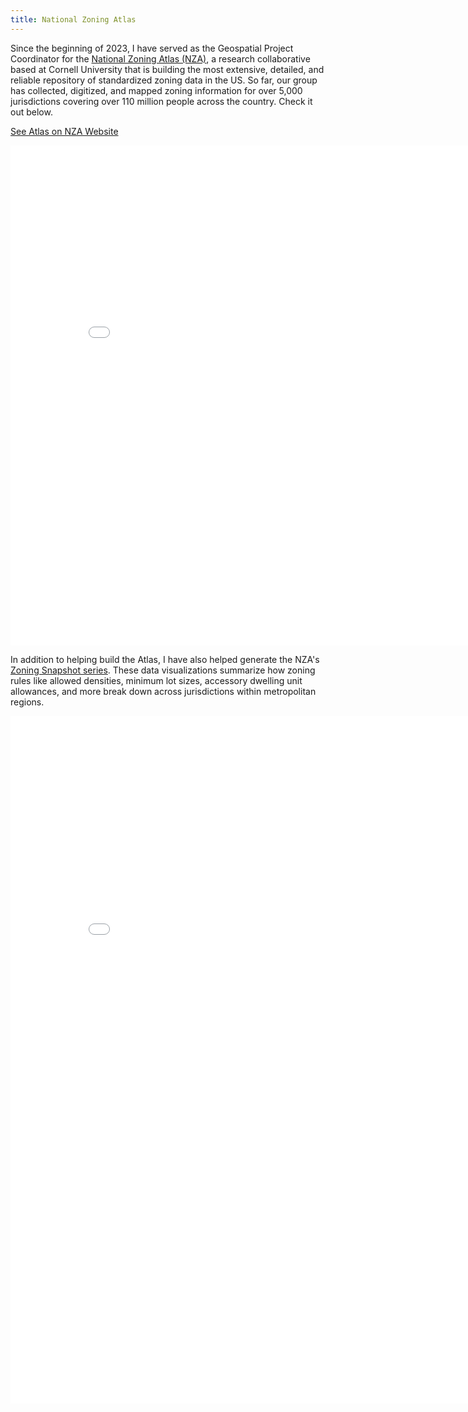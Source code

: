 ```yaml
---
title: National Zoning Atlas
---
```


Since the beginning of 2023, I have served as the Geospatial Project Coordinator for the [National Zoning Atlas (NZA)](https://www.zoningatlas.org/), a research collaborative based at Cornell University that is building the most extensive, detailed, and reliable repository of standardized zoning data in the US. So far, our group has collected, digitized, and mapped zoning information for over 5,000 jurisdictions covering over 110 million people across the country. Check it out below.


<link rel="stylesheet" href="https://cdnjs.cloudflare.com/ajax/libs/font-awesome/4.7.0/css/font-awesome.min.css">
<a href="https://www.zoningatlas.org/atlas/" target="_blank">See Atlas on NZA Website <i class="fa fa-external-link"></i></a>
<p style="text-align: center">
<iframe 
  width="850" 
  height="800" 
  frameborder="0" 
  scrolling="yes" 
  marginheight="0" 
  marginwidth="0" 
  title="National Zoning Atlas" 
  src="//edit.zoningatlas.org/atlas/?lat=39.28516&lng=-76.62721&zoom=10.396">
</iframe>
</p>

In addition to helping build the Atlas, I have also helped generate the NZA's [Zoning Snapshot series](https://www.zoningatlas.org/snapshots). These data visualizations summarize how zoning rules like allowed densities, minimum lot sizes, accessory dwelling unit allowances, and more break down across jurisdictions within metropolitan regions.

<p style="text-align: center">
<embed src = "/Projects/MetroAustin.pdf" width = "850" height = "1100" />
</p>
